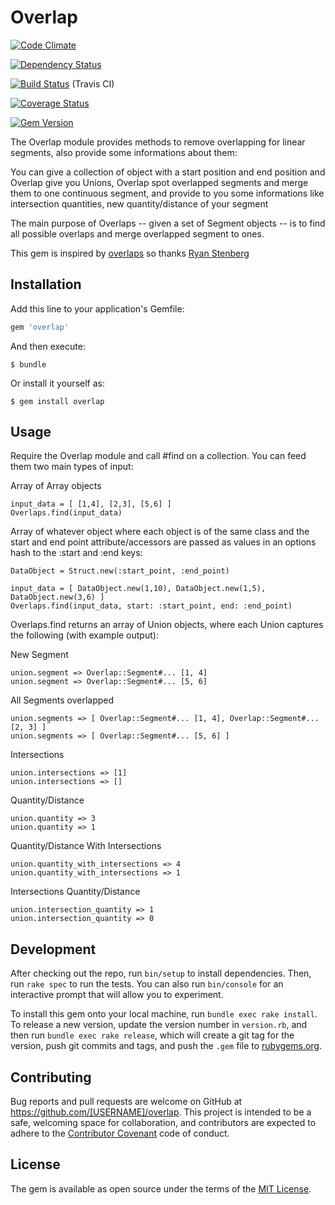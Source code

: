 # Overlap

[![Code Climate](https://codeclimate.com/github/FinalCAD/overlap.png)](https://codeclimate.com/github/FinalCAD/overlap)

[![Dependency Status](https://gemnasium.com/FinalCAD/overlap.svg)](https://gemnasium.com/FinalCAD/overlap)

[![Build Status](https://travis-ci.org/FinalCAD/overlap.svg?branch=master)](https://travis-ci.org/FinalCAD/overlap) (Travis CI)

[![Coverage Status](https://coveralls.io/repos/FinalCAD/overlap/badge.svg?branch=master&service=github)](https://coveralls.io/github/FinalCAD/overlap?branch=master)

[![Gem Version](https://badge.fury.io/rb/overlap.svg)](http://badge.fury.io/rb/overlap)

The Overlap module provides methods to remove overlapping for linear segments, also provide some informations about them:

You can give a collection of object with a start position and end position and Overlap give you Unions, Overlap spot overlapped segments and merge them to one continuous segment, and provide to you some informations like intersection quantities, new quantity/distance of your segment

The main purpose of Overlaps -- given a set of Segment objects -- is to find all possible overlaps and merge overlapped segment to ones.

This gem is inspired by [overlaps](https://github.com/h0tl33t/overlaps) so thanks [Ryan Stenberg](https://github.com/h0tl33t)

## Installation

Add this line to your application's Gemfile:

```ruby
gem 'overlap'
```

And then execute:

    $ bundle

Or install it yourself as:

    $ gem install overlap

## Usage

Require the Overlap module and call #find on a collection. You can feed them two main types of input:

Array of Array objects

    input_data = [ [1,4], [2,3], [5,6] ]
    Overlaps.find(input_data)

Array of whatever object where each object is of the same class and the start and end point attribute/accessors are passed as values in an options hash to the :start and :end keys:

    DataObject = Struct.new(:start_point, :end_point)

    input_data = [ DataObject.new(1,10), DataObject.new(1,5), DataObject.new(3,6) ]
    Overlaps.find(input_data, start: :start_point, end: :end_point)

Overlaps.find returns an array of Union objects, where each Union captures the following (with example output):

  New Segment

    union.segment => Overlap::Segment#... [1, 4]
    union.segment => Overlap::Segment#... [5, 6]

  All Segments overlapped

    union.segments => [ Overlap::Segment#... [1, 4], Overlap::Segment#... [2, 3] ]
    union.segments => [ Overlap::Segment#... [5, 6] ]

  Intersections

    union.intersections => [1]
    union.intersections => []

  Quantity/Distance

    union.quantity => 3
    union.quantity => 1

  Quantity/Distance With Intersections

    union.quantity_with_intersections => 4
    union.quantity_with_intersections => 1

  Intersections Quantity/Distance

    union.intersection_quantity => 1
    union.intersection_quantity => 0

## Development

After checking out the repo, run `bin/setup` to install dependencies. Then, run `rake spec` to run the tests. You can also run `bin/console` for an interactive prompt that will allow you to experiment.

To install this gem onto your local machine, run `bundle exec rake install`. To release a new version, update the version number in `version.rb`, and then run `bundle exec rake release`, which will create a git tag for the version, push git commits and tags, and push the `.gem` file to [rubygems.org](https://rubygems.org).

## Contributing

Bug reports and pull requests are welcome on GitHub at https://github.com/[USERNAME]/overlap. This project is intended to be a safe, welcoming space for collaboration, and contributors are expected to adhere to the [Contributor Covenant](http://contributor-covenant.org) code of conduct.


## License

The gem is available as open source under the terms of the [MIT License](http://opensource.org/licenses/MIT).
